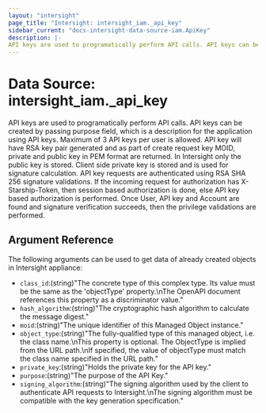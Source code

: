 ```yaml
---
layout: "intersight"
page_title: "Intersight: intersight_iam._api_key"
sidebar_current: "docs-intersight-data-source-iam.ApiKey"
description: |-
API keys are used to programatically perform API calls. API keys can be created by passing purpose field, which is a description for the application using API keys. Maximum of 3 API keys per user is allowed. API key will have RSA key pair generated and as part of create request key MOID, private and public key in PEM format are returned. In Intersight only the public key is stored. Client side private key is stored and is used for signature calculation. API key requests are authenticated using RSA SHA 256 signature validations. If the incoming request for authorization has X-Starship-Token, then session based authorization is done, else API key based authorization is performed. Once User, API key and Account are found and signature verification succeeds, then the privilege validations are performed.
---
```


# Data Source: intersight_iam._api_key
API keys are used to programatically perform API calls. API keys can be created by passing purpose field, which is a description for the application using API keys. Maximum of 3 API keys per user is allowed. API key will have RSA key pair generated and as part of create request key MOID, private and public key in PEM format are returned. In Intersight only the public key is stored. Client side private key is stored and is used for signature calculation. API key requests are authenticated using RSA SHA 256 signature validations. If the incoming request for authorization has X-Starship-Token, then session based authorization is done, else API key based authorization is performed. Once User, API key and Account are found and signature verification succeeds, then the privilege validations are performed.
## Argument Reference
The following arguments can be used to get data of already created objects in Intersight appliance:
* `class_id`:(string)"The concrete type of this complex type. Its value must be the same as the 'objectType' property.\nThe OpenAPI document references this property as a discriminator value."
* `hash_algorithm`:(string)"The cryptographic hash algorithm to calculate the message digest."
* `moid`:(string)"The unique identifier of this Managed Object instance."
* `object_type`:(string)"The fully-qualified type of this managed object, i.e. the class name.\nThis property is optional. The ObjectType is implied from the URL path.\nIf specified, the value of objectType must match the class name specified in the URL path."
* `private_key`:(string)"Holds the private key for the API key."
* `purpose`:(string)"The purpose of the API Key."
* `signing_algorithm`:(string)"The signing algorithm used by the client to authenticate API requests to Intersight.\nThe signing algorithm must be compatible with the key generation specification."
